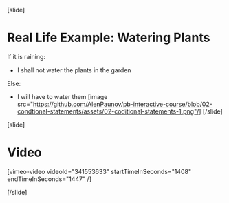 [slide]
# Real Life Example: Watering Plants
If it is raining:

* I shall not water the plants in the garden

Else:

* I will have to water them
[image src="https://github.com/AlenPaunov/pb-interactive-course/blob/02-condtional-statements/assets/02-coditional-statements-1.png"/]
[/slide]

[slide]
# Video

[vimeo-video videoId="341553633" startTimeInSeconds="1408" endTimeInSeconds="1447" /]

[/slide]